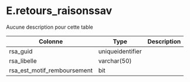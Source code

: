 # E.retours_raisonssav

Aucune description pour cette table

Colonne|Type|Description
---|---|---
rsa_guid|uniqueidentifier|
rsa_libelle|varchar(50)|
rsa_est_motif_remboursement|bit|
